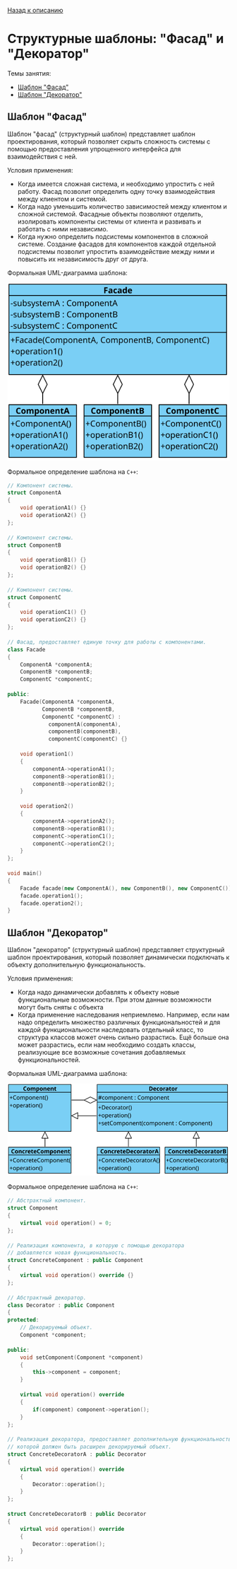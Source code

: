 [Назад к описанию](../../README.md)

# Структурные шаблоны: "Фасад" и "Декоратор"

Темы занятия:
- [Шаблон "Фасад"](#Шаблон-Фасад)
- [Шаблон "Декоратор"](#Шаблон-Декоратор)

## Шаблон "Фасад"

Шаблон "фасад" (структурный шаблон) представляет шаблон проектирования, который позволяет скрыть сложность системы с помощью предоставления упрощенного интерфейса для взаимодействия с ней.

Условия применения:
- Когда имеется сложная система, и необходимо упростить с ней работу. Фасад позволит определить одну точку взаимодействия между клиентом и системой.
- Когда надо уменьшить количество зависимостей между клиентом и сложной системой. Фасадные объекты позволяют отделить, изолировать компоненты системы от клиента и развивать и работать с ними независимо.
- Когда нужно определить подсистемы компонентов в сложной системе. Создание фасадов для компонентов каждой отдельной подсистемы позволит упростить взаимодействие между ними и повысить их независимость друг от друга.

Формальная UML-диаграмма шаблона:

![Шаблон "Фасад"](facade.svg)

Формальное определение шаблона на `C++`:

```c++
// Компонент системы.
struct ComponentA
{
    void operationA1() {}
    void operationA2() {}
};

// Компонент системы.
struct ComponentB
{
    void operationB1() {}
    void operationB2() {}
};

// Компонент системы.
struct ComponentC
{
    void operationC1() {}
    void operationC2() {}
};

// Фасад, предоставляет единую точку для работы с компонентами.
class Facade
{
    ComponentA *componentA;
    ComponentB *componentB;
    ComponentC *componentC;

public:
    Facade(ComponentA *componentA,
           ComponentB *componentB,
           ComponentC *componentC) : 
             componentA(componentA),
             componentB(componentB),
             componentC(componentC) {}

    void operation1()
    {
        componentA->operationA1();
        componentB->operationB1();
        componentB->operationB2();
    }

    void operation2()
    {
        componentA->operationA2();
        componentB->operationB1();
        componentC->operationC1();
        componentC->operationC2();
    }
};

void main()
{
    Facade facade(new ComponentA(), new ComponentB(), new ComponentC());
    facade.operation1();
    facade.operation2();
}
```

## Шаблон "Декоратор"

Шаблон "декоратор" (структурный шаблон) представляет структурный шаблон проектирования, который позволяет динамически подключать к объекту дополнительную функциональность.

Условия применения:
- Когда надо динамически добавлять к объекту новые функциональные возможности. При этом данные возможности могут быть сняты с объекта
- Когда применение наследования неприемлемо. Например, если нам надо определить множество различных функциональностей и для каждой функциональности наследовать отдельный класс, то структура классов может очень сильно разрастись. Ещё больше она может разрастись, если нам необходимо создать классы, реализующие все возможные сочетания добавляемых функциональностей.

Формальная UML-диаграмма шаблона:

![Шаблон "Декоратор"](decorator.svg)

Формальное определение шаблона на `C++`:

```c++
// Абстрактный компонент.
struct Component
{
    virtual void operation() = 0;
};

// Реализация компонента, в которую с помощью декоратора
// добавляется новая функциональность.
struct ConcreteComponent : public Component
{
    virtual void operation() override {}
};

// Абстрактный декоратор.
class Decorator : public Component
{
protected:
    // Декорируемый объект.
    Component *component;

public:
    void setComponent(Component *component)
    {
        this->component = component;
    }

    virtual void operation() override
    {
        if(component) component->operation();
    }
};

// Реализация декоратора, предоставляет дополнительную функциональность,
// которой должен быть расширен декорируемый объект.
struct ConcreteDecoratorA : public Decorator
{
    virtual void operation() override
    {
        Decorator::operation();
    }
};

struct ConcreteDecoratorB : public Decorator
{
    virtual void operation() override
    {
        Decorator::operation();
    }
};
```